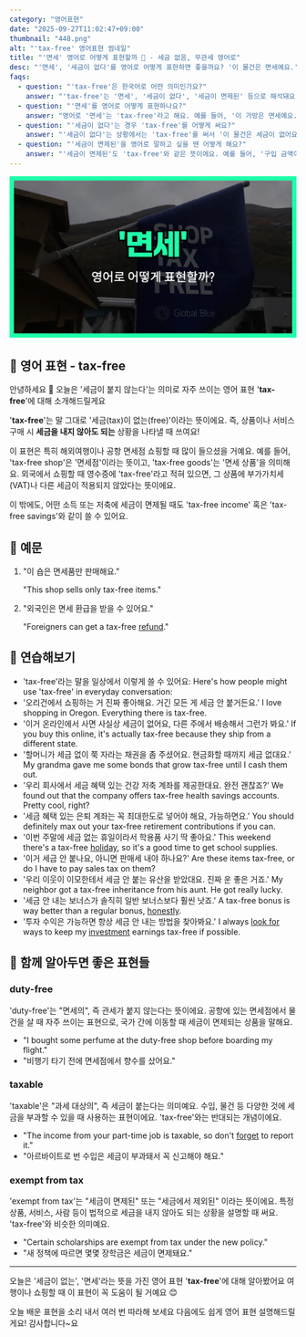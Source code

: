 ```yaml
---
category: "영어표현"
date: "2025-09-27T11:02:47+09:00"
thumbnail: "448.png"
alt: "'tax-free' 영어표현 썸네일"
title: "'면세' 영어로 어떻게 표현할까 💸 - 세금 없음, 무관세 영어로"
desc: "'면세', '세금이 없다'를 영어로 어떻게 표현하면 좋을까요? '이 물건은 면세예요.', '구입금액이 세금이 면제돼요.' 등을 영어로 표현하는 법을 배워봅시다. 다양한 예문을 통해서 연습하고 본인의 표현으로 만들어 보세요."
faqs:
  - question: "'tax-free'은 한국어로 어떤 의미인가요?"
    answer: "'tax-free'는 '면세', '세금이 없다', '세금이 면제된' 등으로 해석돼요. 뭔가를 살 때 세금을 내지 않아도 되는 상황을 말해요."
  - question: "'면세'를 영어로 어떻게 표현하나요?"
    answer: "영어로 '면세'는 'tax-free'라고 해요. 예를 들어, '이 가방은 면세예요.'는 'This bag is tax-free.'라고 말할 수 있어요."
  - question: "'세금이 없다'는 경우 'tax-free'를 어떻게 써요?"
    answer: "'세금이 없다'는 상황에서는 'tax-free'를 써서 '이 물건은 세금이 없어요.'를 'This item is tax-free.'라고 해요."
  - question: "'세금이 면제된'을 영어로 말하고 싶을 땐 어떻게 해요?"
    answer: "'세금이 면제된'도 'tax-free'와 같은 뜻이에요. 예를 들어, '구입 금액이 세금이 면제돼요.'는 'The purchase amount is tax-free.'라고 할 수 있어요."
---
```


!['tax-free' 영어표현](./448.png)

## 🌟 영어 표현 - tax-free

안녕하세요 👋 오늘은 '세금이 붙지 않는다'는 의미로 자주 쓰이는 영어 표현 '**tax-free**'에 대해 소개해드릴게요

'**tax-free**'는 말 그대로 '세금(tax)이 없는(free)'이라는 뜻이에요. 즉, 상품이나 서비스 구매 시 **세금을 내지 않아도 되는** 상황을 나타낼 때 쓰여요!

이 표현은 특히 해외여행이나 공항 면세점 쇼핑할 때 많이 들으셨을 거예요. 예를 들어, 'tax-free shop'은 '면세점'이라는 뜻이고, 'tax-free goods'는 '면세 상품'을 의미해요. 외국에서 쇼핑할 때 영수증에 'tax-free'라고 적혀 있으면, 그 상품에 부가가치세(VAT)나 다른 세금이 적용되지 않았다는 뜻이에요.

이 밖에도, 어떤 소득 또는 저축에 세금이 면제될 때도 'tax-free income' 혹은 'tax-free savings'와 같이 쓸 수 있어요.

## 📖 예문

1. "이 숍은 면세품만 판매해요."

   "This shop sells only tax-free items."

2. "외국인은 면세 환급을 받을 수 있어요."

   "Foreigners can get a tax-free [refund](/blog/in-english/530.refund/)."

## 💬 연습해보기

<ul data-interactive-list>

  <li data-interactive-item>
    <span data-toggler>'tax-free'라는 말을 일상에서 이렇게 쓸 수 있어요:</span>
    <span data-answer>Here's how people might use 'tax-free' in everyday conversation:</span>
  </li>

  <li data-interactive-item>
    <span data-toggler>'오리건에서 쇼핑하는 거 진짜 좋아해요. 거긴 모든 게 세금 안 붙거든요.'</span>
    <span data-answer>I love shopping in Oregon. Everything there is tax-free.</span>
  </li>

  <li data-interactive-item>
    <span data-toggler>'이거 온라인에서 사면 사실상 세금이 없어요, 다른 주에서 배송해서 그런가 봐요.'</span>
    <span data-answer>If you buy this online, it's actually tax-free because they ship from a different state.</span>
  </li>

  <li data-interactive-item>
    <span data-toggler>'할머니가 세금 없이 쭉 자라는 채권을 좀 주셨어요. 현금화할 때까지 세금 없대요.'</span>
    <span data-answer>My grandma gave me some bonds that grow tax-free until I cash them out.</span>
  </li>

  <li data-interactive-item>
    <span data-toggler>'우리 회사에서 세금 혜택 있는 건강 저축 계좌를 제공한대요. 완전 괜찮죠?'</span>
    <span data-answer>We found out that the company offers tax-free health savings accounts. Pretty cool, right?</span>
  </li>

  <li data-interactive-item>
    <span data-toggler>'세금 혜택 있는 은퇴 계좌는 꼭 최대한도로 넣어야 해요, 가능하면요.'</span>
    <span data-answer>You should definitely max out your tax-free retirement contributions if you can.</span>
  </li>

  <li data-interactive-item>
    <span data-toggler>'이번 주말에 세금 없는 휴일이라서 학용품 사기 딱 좋아요.'</span>
    <span data-answer>This weekend there's a tax-free <a href="/blog/in-english/517.holiday/">holiday</a>, so it's a good time to get school supplies.</span>
  </li>

  <li data-interactive-item>
    <span data-toggler>'이거 세금 안 붙나요, 아니면 판매세 내야 하나요?'</span>
    <span data-answer>Are these items tax-free, or do I have to pay sales tax on them?</span>
  </li>

  <li data-interactive-item>
    <span data-toggler>'우리 이웃이 이모한테서 세금 안 붙는 유산을 받았대요. 진짜 운 좋은 거죠.'</span>
    <span data-answer>My neighbor got a tax-free inheritance from his aunt. He got really lucky.</span>
  </li>

  <li data-interactive-item>
    <span data-toggler>'세금 안 내는 보너스가 솔직히 일반 보너스보다 훨씬 낫죠.'</span>
    <span data-answer>A tax-free bonus is way better than a regular bonus, <a href="/blog/in-english/336.honestly/">honestly</a>.</span>
  </li>

  <li data-interactive-item>
    <span data-toggler>'투자 수익은 가능하면 항상 세금 안 내는 방법을 찾아봐요.'</span>
    <span data-answer>I always <a href="/blog/in-english/173.look-for/">look for</a> ways to keep my <a href="/blog/in-english/414.investment/">investment</a> earnings tax-free if possible.</span>
  </li>

</ul>

## 🤝 함께 알아두면 좋은 표현들

### duty-free

'duty-free'는 "면세의", 즉 관세가 붙지 않는다는 뜻이에요. 공항에 있는 면세점에서 물건을 살 때 자주 쓰이는 표현으로, 국가 간에 이동할 때 세금이 면제되는 상품을 말해요.

- "I bought some perfume at the duty-free shop before boarding my flight."
- "비행기 타기 전에 면세점에서 향수를 샀어요."

### taxable

'taxable'은 "과세 대상의", 즉 세금이 붙는다는 의미예요. 수입, 물건 등 다양한 것에 세금을 부과할 수 있을 때 사용하는 표현이에요. 'tax-free'와는 반대되는 개념이에요.

- "The income from your part-time job is taxable, so don't [forget](/blog/in-english/023.forget/) to report it."
- "아르바이트로 번 수입은 세금이 부과돼서 꼭 신고해야 해요."

### exempt from tax

'exempt from tax'는 "세금이 면제된" 또는 "세금에서 제외된" 이라는 뜻이에요. 특정 상품, 서비스, 사람 등이 법적으로 세금을 내지 않아도 되는 상황을 설명할 때 써요. 'tax-free'와 비슷한 의미예요.

- "Certain scholarships are exempt from tax under the new policy."
- "새 정책에 따르면 몇몇 장학금은 세금이 면제돼요."

---

오늘은 '세금이 없는', '면세'라는 뜻을 가진 영어 표현 '**tax-free**'에 대해 알아봤어요 여행이나 쇼핑할 때 이 표현이 꼭 도움이 될 거예요 😊

오늘 배운 표현을 소리 내서 여러 번 따라해 보세요 다음에도 쉽게 영어 표현 설명해드릴게요! 감사합니다~요
